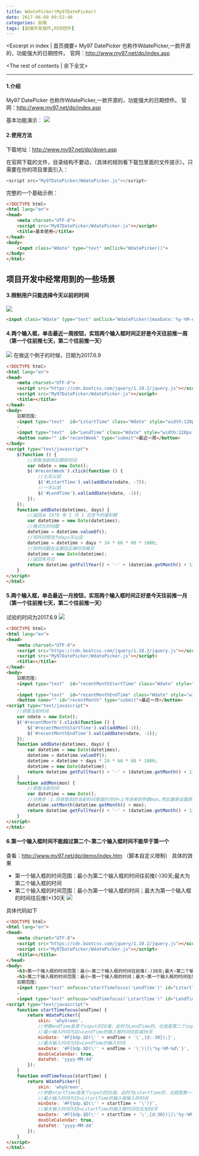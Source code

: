 ```yaml
---
title: WdatePicker(My97DatePicker)
date: 2017-06-09 09:52:40
categories: 前端
tags: [前端开发插件,时间控件]
---
```

<Excerpt in index | 首页摘要> 
My97 DatePicker 也称作WdatePicker,一款开源的，功能强大的日期控件。
官网：http://www.my97.net/dp/index.asp
<!-- more -->
<The rest of contents | 余下全文>

-----
#### 1.介绍
My97 DatePicker 也称作WdatePicker,一款开源的，功能强大的日期控件。
官网：http://www.my97.net/dp/index.asp

基本功能演示：
![](WdatePicker/1.gif)

#### 2.使用方法
下载地址：http://www.my97.net/dp/down.asp

在官网下载的文件，目录结构不要动，（具体的规则看下载包里面的文件提示）。只需要在你的项目里面引入：
```javascript
<script src="My97DatePicker/WdatePicker.js"></script>
```
完整的一个基础示例：
```html
<!DOCTYPE html>
<html lang="en">
<head>
	<meta charset="UTF-8">
	<script src="My97DatePicker/WdatePicker.js"></script>
	<title>基本使用</title>
</head>
<body>
	<input class="Wdate" type="text" onClick="WdatePicker()">
</body>
</html>
```

项目开发中经常用到的一些场景
----
#### 3.限制用户只能选择今天以前的时间
![](WdatePicker/2.gif)
```html
<input class="Wdate" type="text" onClick="WdatePicker({maxDate:'%y-%M-#{%d}'})">
```

#### 4.两个输入框，单击最近一周按钮，实现两个输入框时间正好是今天往前推一周（第一个往前推七天，第二个往前推一天）
![](WdatePicker/3.gif)
在做这个例子的时候，日期为2017.6.9
```html
<!DOCTYPE html>
<html lang="en">
<head>
	<meta charset="UTF-8">
	<script src="https://cdn.bootcss.com/jquery/1.10.2/jquery.js"></script>
	<script src="My97DatePicker/WdatePicker.js"></script>
	<title></title>
</head>
<body>
	日期范围:
	<input type="text"  id="LstartTime" class="Wdate" style="width:120px;">
	-
	<input type="text"  id="LendTime" class="Wdate" style="width:120px;">
	<button name="" id="recentWeek" type="submit">最近一周</button>
</body>
<script type="text/javascript">
	$(function () {
	    //获取当前的日期和时间
	    var ndate = new Date();
	    $('#recentWeek').click(function () {
	    	//七天以前
	        $('#LstartTime').val(addDate(ndate, -7));
	        //一天以前
	        $('#LendTime').val(addDate(ndate, -1));
	    });
	});
	function addDate(datetimes, days) {
		//返回从 1970 年 1 月 1 日至今的毫秒数
	    var datetime = new Date(datetimes);
	    //格式化时间戳
	    datetime = datetime.valueOf();
	    //将时间修改为days天以后
	    datetime = datetime + days * 24 * 60 * 60 * 1000;
	    //将时间戳在设置回正确时间格式
	    datetime = new Date(datetime);
	    //返回年月日
	    return datetime.getFullYear() + '-' + (datetime.getMonth() + 1) + '-' + datetime.getDate();
	}
</script>
</html>

```

#### 5.两个输入框，单击最近一月按钮，实现两个输入框时间正好是今天往前推一月（第一个往前推七天，第二个往前推一天）
试验的时间为2017.6.9
![](WdatePicker/4.gif)
```html
<!DOCTYPE html>
<html lang="en">
<head>
	<meta charset="UTF-8">
	<script src="https://cdn.bootcss.com/jquery/1.10.2/jquery.js"></script>
	<script src="My97DatePicker/WdatePicker.js"></script>
	<title></title>
</head>
<body>
	日期范围:
	<input type="text"  id="recentMonthStartTime" class="Wdate" style="width:120px;">
	-
	<input type="text"  id="recentMonthEndTime" class="Wdate" style="width:120px;">
	<button name="" id="recentMonth" type="submit">最近一月</button>
<script type="text/javascript">
	//获取当前时间
	var ndate = new Date();
	$('#recentMonth').click(function () {
	    $('#recentMonthStartTime').val(addMon(-1));
	    $('#recentMonthEndTime').val(addDate(ndate, -1));
	});
	function addDate(datetimes, days) {
	    var datetime = new Date(datetimes);
	    datetime = datetime.valueOf();
	    datetime = datetime + days * 24 * 60 * 60 * 1000;
	    datetime = new Date(datetime);
	    return datetime.getFullYear() + '-' + (datetime.getMonth() + 1) + '-' + datetime.getDate();
	}
	function addMon(mon) {
		//获取当前时间
	    var datetime = new Date();
	    //分两步：1.将获取到的当前时间里面的月份+上传进来的参数mon,然后重新设置原来的时间月份为最新的和这个
	    datetime.setMonth(datetime.getMonth() + mon);
	    return datetime.getFullYear() + '-' + (datetime.getMonth() + 1) + '-' + datetime.getDate();
	}
</script>
</html>
```

#### 6.第一个输入框时间不能超过第二个-第二个输入框时间不能早于第一个
查看：http://www.my97.net/dp/demo/index.htm （脚本自定义限制）
具体的效果
- 第一个输入框的时间范围：最小为第二个输入框的时间往前推(-)30天;最大为第二个输入框的时间
- 第二个输入框的时间范围：最小为第一个输入框的时间；最大为第一个输入框的时间往后推(+)30天
![](WdatePicker/5.gif)

具体代码如下
```html
<!DOCTYPE html>
<html lang="en">
<head>
	<meta charset="UTF-8">
	<script src="https://cdn.bootcss.com/jquery/1.10.2/jquery.js"></script>
	<script src="My97DatePicker/WdatePicker.js"></script>
	<title></title>
</head>
<body>
	<h3>第一个输入框的时间范围：最小~第二个输入框的时间往前推(-)30天;最大~第二个输入框的时间</h3>
	<h3>第二个输入框的时间范围：最小~第一个输入框的时间；最大~第一个输入框的时间往后推(+)30天</h3>
	日期范围:
	<input type="text" onfocus="startTimefocus('LendTime')" id="LstartTime" class="Wdate" style="width:120px;">
	-
	<input type="text" onfocus="endTimefocus('LstartTime')" id="LendTime" class="Wdate" style="width:120px;">
<script type="text/javascript">
	function startTimefocus(endTime) {
	    return WdatePicker({
	        skin: 'whyGreen',
	        //参数endTime是某个input的ID值，此时为LendTime的，也就是第二个input输入框的
	        //最小输入时间为ID=LendTime的输入框时间往前减30天
	        minDate: '#F{$dp.$D(\'' + endTime + '\',{d:-30});}',
	        //最大输入时间为ID=LendTime的输入时间
	        maxDate: '#F{$dp.$D(\'' + endTime + '\')||\'%y-%M-%d\'}',
	        doubleCalendar: true,
	        dateFmt: 'yyyy-MM-dd'
	    });
	}
	function endTimefocus(startTime) {
	    return WdatePicker({
	        skin: 'whyGreen',
	        //参数startTime是某个input的ID值，此时为LstartTime的，也就是第一个input输入框的
	        //最小输入时间为ID=LstartTime的输入框输入的时间
	        minDate: '#F{$dp.$D(\'' + startTime + '\')}',
	        //最大输入时间为ID=LstartTime的输入框时间往后加30天
	        maxDate: '#F{$dp.$D(\'' + startTime + '\',{d:30})||\'%y-%M-%d\'}',
	        doubleCalendar: true,
	        dateFmt: 'yyyy-MM-dd'
	    });
	}
</script>
</html>
```